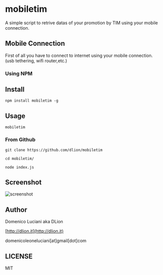 # mobiletim

A simple script to retrive datas of your promotion by TIM using your mobile connection.

## Mobile Connection
First of all you have to connect to internet using your mobile connection. (usb tethering, wifi router,etc.)

### Using NPM

## Install 
`npm install mobiletim -g`

## Usage
`mobiletim`

### From Github
`git clone https://github.com/dlion/mobiletim`

`cd mobiletim/`

`node index.js`

## Screenshot
![screenshot](http://i.imgur.com/uUP7v4G.png)

## Author
Domenico Luciani aka DLion

[http://dlion.it](http://dlion.it)

domenicoleoneluciani[at]gmail[dot]com

## LICENSE
MIT
